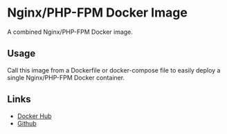 # Nginx/PHP-FPM Docker Image
A combined Nginx/PHP-FPM Docker image.

## Usage
Call this image from a Dockerfile or docker-compose file to easily deploy a single Nginx/PHP-FPM Docker container.

## Links
- [Docker Hub](https://hub.docker.com/repository/docker/justintime50/nginx-php)
- [Github](https://github.com/Justintime50/nginx-php-docker)